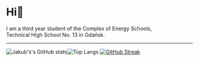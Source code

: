 Hi👋
=
I am a third year student of the Complex of Energy Schools, <br> Technical High School No. 13 in Gdańsk. <hr>
![Jakub's's GitHub stats](https://github-readme-stats.vercel.app/api?username=JakubBarabasz&show_icons=true&theme=github_dark)![Top Langs](https://github-readme-stats.vercel.app/api/top-langs/?username=JakubBarabasz&layout=compact&theme=github_dark)
[![GitHub Streak](https://github-readme-streak-stats.herokuapp.com?user=JakubBarabasz&theme=dark&date_format=j%20M%5B%20Y%5D&ring=1C2F45&background=0D1117&fire=59A6FF&currStreakLabel=E4F5FF&sideLabels=E4F5FF&currStreakNum=E4F5FF&sideNums=E4F5FF)](https://git.io/streak-stats)
